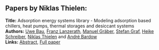 <h2>Papers by Niklas Thielen:</h2>
<p>
<b>Title:</b> Adsorption energy systems library - Modeling adsorption based chillers, heat pumps, thermal storages and desiccant systems<br />
<b>Authors:</b> <a href="../authors/author_23.html">Uwe Bau</a>, <a href="../authors/author_186.html">Franz Lanzerath</a>, <a href="../authors/author_117.html">Manuel Gräber</a>, <a href="../authors/author_118.html">Stefan Graf</a>, <a href="../authors/author_281.html">Heike Schreiber</a>, <a href="../authors/author_306.html">Niklas Thielen</a> and <a href="../authors/author_21.html">André Bardow</a><br />
<b>Links:</b> <a href="../abstracts/abstract_92.pdf">Abstract</a>, <a href="../submissions/ECP14096875_BauLanzerathGraberGrafSchreiberThielenBardow.pdf">Full paper</a>
</p>